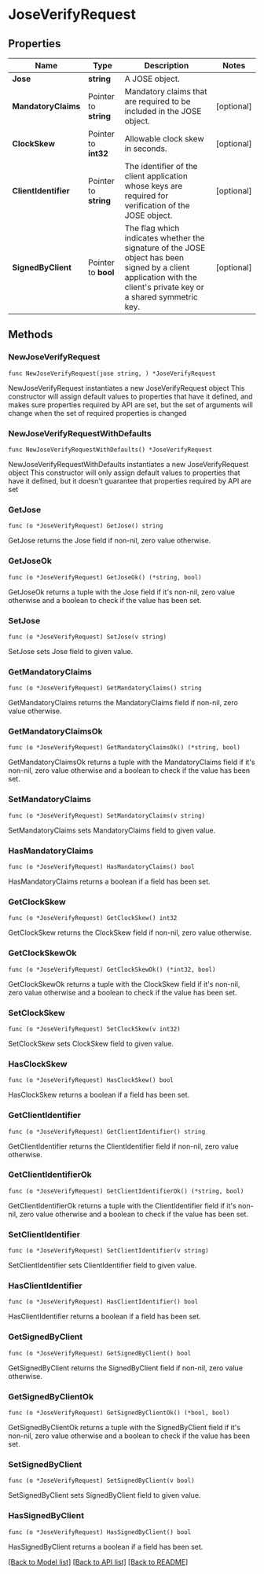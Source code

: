 # JoseVerifyRequest

## Properties

Name | Type | Description | Notes
------------ | ------------- | ------------- | -------------
**Jose** | **string** | A JOSE object.  | 
**MandatoryClaims** | Pointer to **string** | Mandatory claims that are required to be included in the JOSE object.  | [optional] 
**ClockSkew** | Pointer to **int32** | Allowable clock skew in seconds.  | [optional] 
**ClientIdentifier** | Pointer to **string** | The identifier of the client application whose keys are required for verification of the JOSE object.  | [optional] 
**SignedByClient** | Pointer to **bool** | The flag which indicates whether the signature of the JOSE object has been signed by a client application with the client&#39;s private key or a shared symmetric key. | [optional] 

## Methods

### NewJoseVerifyRequest

`func NewJoseVerifyRequest(jose string, ) *JoseVerifyRequest`

NewJoseVerifyRequest instantiates a new JoseVerifyRequest object
This constructor will assign default values to properties that have it defined,
and makes sure properties required by API are set, but the set of arguments
will change when the set of required properties is changed

### NewJoseVerifyRequestWithDefaults

`func NewJoseVerifyRequestWithDefaults() *JoseVerifyRequest`

NewJoseVerifyRequestWithDefaults instantiates a new JoseVerifyRequest object
This constructor will only assign default values to properties that have it defined,
but it doesn't guarantee that properties required by API are set

### GetJose

`func (o *JoseVerifyRequest) GetJose() string`

GetJose returns the Jose field if non-nil, zero value otherwise.

### GetJoseOk

`func (o *JoseVerifyRequest) GetJoseOk() (*string, bool)`

GetJoseOk returns a tuple with the Jose field if it's non-nil, zero value otherwise
and a boolean to check if the value has been set.

### SetJose

`func (o *JoseVerifyRequest) SetJose(v string)`

SetJose sets Jose field to given value.


### GetMandatoryClaims

`func (o *JoseVerifyRequest) GetMandatoryClaims() string`

GetMandatoryClaims returns the MandatoryClaims field if non-nil, zero value otherwise.

### GetMandatoryClaimsOk

`func (o *JoseVerifyRequest) GetMandatoryClaimsOk() (*string, bool)`

GetMandatoryClaimsOk returns a tuple with the MandatoryClaims field if it's non-nil, zero value otherwise
and a boolean to check if the value has been set.

### SetMandatoryClaims

`func (o *JoseVerifyRequest) SetMandatoryClaims(v string)`

SetMandatoryClaims sets MandatoryClaims field to given value.

### HasMandatoryClaims

`func (o *JoseVerifyRequest) HasMandatoryClaims() bool`

HasMandatoryClaims returns a boolean if a field has been set.

### GetClockSkew

`func (o *JoseVerifyRequest) GetClockSkew() int32`

GetClockSkew returns the ClockSkew field if non-nil, zero value otherwise.

### GetClockSkewOk

`func (o *JoseVerifyRequest) GetClockSkewOk() (*int32, bool)`

GetClockSkewOk returns a tuple with the ClockSkew field if it's non-nil, zero value otherwise
and a boolean to check if the value has been set.

### SetClockSkew

`func (o *JoseVerifyRequest) SetClockSkew(v int32)`

SetClockSkew sets ClockSkew field to given value.

### HasClockSkew

`func (o *JoseVerifyRequest) HasClockSkew() bool`

HasClockSkew returns a boolean if a field has been set.

### GetClientIdentifier

`func (o *JoseVerifyRequest) GetClientIdentifier() string`

GetClientIdentifier returns the ClientIdentifier field if non-nil, zero value otherwise.

### GetClientIdentifierOk

`func (o *JoseVerifyRequest) GetClientIdentifierOk() (*string, bool)`

GetClientIdentifierOk returns a tuple with the ClientIdentifier field if it's non-nil, zero value otherwise
and a boolean to check if the value has been set.

### SetClientIdentifier

`func (o *JoseVerifyRequest) SetClientIdentifier(v string)`

SetClientIdentifier sets ClientIdentifier field to given value.

### HasClientIdentifier

`func (o *JoseVerifyRequest) HasClientIdentifier() bool`

HasClientIdentifier returns a boolean if a field has been set.

### GetSignedByClient

`func (o *JoseVerifyRequest) GetSignedByClient() bool`

GetSignedByClient returns the SignedByClient field if non-nil, zero value otherwise.

### GetSignedByClientOk

`func (o *JoseVerifyRequest) GetSignedByClientOk() (*bool, bool)`

GetSignedByClientOk returns a tuple with the SignedByClient field if it's non-nil, zero value otherwise
and a boolean to check if the value has been set.

### SetSignedByClient

`func (o *JoseVerifyRequest) SetSignedByClient(v bool)`

SetSignedByClient sets SignedByClient field to given value.

### HasSignedByClient

`func (o *JoseVerifyRequest) HasSignedByClient() bool`

HasSignedByClient returns a boolean if a field has been set.


[[Back to Model list]](../README.md#documentation-for-models) [[Back to API list]](../README.md#documentation-for-api-endpoints) [[Back to README]](../README.md)


